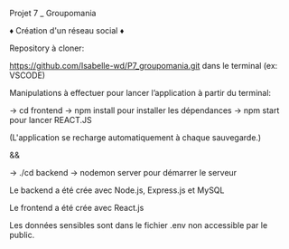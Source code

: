 Projet 7 _ Groupomania 

♦ Création d'un réseau social ♦ 

  

Repository à cloner: 

https://github.com/Isabelle-wd/P7_groupomania.git dans le terminal (ex: VSCODE) 

  

Manipulations à effectuer pour lancer l’application à partir du terminal: 

→ cd frontend 
→ npm install pour installer les dépendances
→ npm start pour lancer REACT.JS

(L'application se recharge automatiquement à chaque sauvegarde.) 

&& 

→ ./cd backend 
→ nodemon server pour démarrer le serveur 
  

Le backend a été crée avec Node.js, Express.js et MySQL 

Le frontend a été crée avec React.js 

Les données sensibles sont dans le fichier .env non accessible par le public. 
